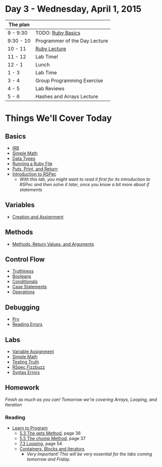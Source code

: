 # Day 3 - Wednesday, April 1, 2015 

The plan        |      |
----------------|-------
9 - 9:30        | TODO: [Ruby Basics](http://learn.flatironschool.com/lessons/3788)
9:30 - 10       | Programmer of the Day Lecture
10 - 11         | [Ruby Lecture](https://learn.flatironschool.com/tracks/web-development-ruby/ruby/ruby-introduction/ruby-basics-lecture-review)
11 - 12         | Lab Time!
12 - 1          | Lunch
1 - 3           | Lab Time
3 - 4           | Group Programming Exercise
4 - 5           | Lab Reviews
5 - 6           | Hashes and Arrays Lecture

# Things We'll Cover Today

## Basics

* [IRB](http://learn.flatironschool.com/lessons/3306)
* [Simple Math](http://learn.flatironschool.com/lessons/3327)
* [Data Types](http://learn.flatironschool.com/lessons/3323)
* [Running a Ruby File](http://learn.flatironschool.com/lessons/3305)
* [Puts, Print, and Return](http://learn.flatironschool.com/lessons/3315)
* [Introduction to RSPec](http://learn.flatironschool.com/lessons/3333)
  - _With this lab, you might want to read it first for its introduction to RSPec and then solve it later, once you know a bit more about if statements_

## Variables
* [Creation and Assignment](http://learn.flatironschool.com/lessons/3313)

## Methods
* [Methods, Return Values, and Arguments](http://learn.flatironschool.com/lessons/3316)

## Control Flow
* [Truthiness](http://learn.flatironschool.com/lessons/3325)
* [Booleans](http://learn.flatironschool.com/lessons/3324)
* [Conditionals](http://learn.flatironschool.com/lessons/3331)
* [Case Statements](http://learn.flatironschool.com/lessons/3334)
* [Operations](http://learn.flatironschool.com/lessons/3341)

## Debugging
* [Pry](http://learn.flatironschool.com/lessons/3792)
* [Reading Errors](http://learn.flatironschool.com/lessons/3793)

## Labs

- [Variable Assignment](http://learn.flatironschool.com/lessons/3314)
- [Simple Math](http://learn.flatironschool.com/lessons/3327)
- [Testing Truth](http://learn.flatironschool.com/lessons/3326)
- [RSpec Fizzbuzz](http://learn.flatironschool.com/lessons/3333)
- [Syntax Errors](http://learn.flatironschool.com/lessons/3310)

## Homework

*Finish as much as you can! Tomorrow we're covering Arrays, Looping, and Iteration*

### Reading

* [Learn to Program](http://books.flatironschool.com/books/43)
  * [5.3 The gets Method](http://books.flatironschool.com/books/43?page=36), page 36
  * [5.5 The chomp Method](http://books.flatironschool.com/books/43?page=37), page 37
  * [7.3 Looping](http://books.flatironschool.com/books/43?page=54), page 54
  * [Containers, Blocks and Iterators](http://books.flatironschool.com/books/11?page=61)
      - _Very Important! This will be very essential for the labs coming tomorrow and Friday._
